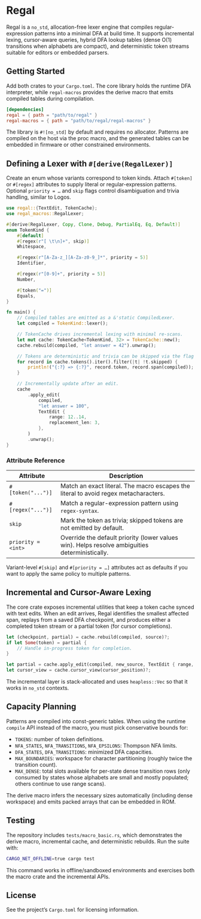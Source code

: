 # Regal

Regal is a `no_std`, allocation-free lexer engine that compiles regular-expression patterns into a minimal DFA at build time. It supports incremental lexing, cursor-aware queries, hybrid DFA lookup tables (dense O(1) transitions when alphabets are compact), and deterministic token streams suitable for editors or embedded parsers.

## Getting Started

Add both crates to your `Cargo.toml`. The core library holds the runtime DFA interpreter, while `regal-macros` provides the derive macro that emits compiled tables during compilation.

```toml
[dependencies]
regal = { path = "path/to/regal" }
regal-macros = { path = "path/to/regal/regal-macros" }
```

The library is `#![no_std]` by default and requires no allocator. Patterns are compiled on the host via the proc macro, and the generated tables can be embedded in firmware or other constrained environments.

## Defining a Lexer with `#[derive(RegalLexer)]`

Create an enum whose variants correspond to token kinds. Attach `#[token]` or `#[regex]` attributes to supply literal or regular-expression patterns. Optional `priority = …` and `skip` flags control disambiguation and trivia handling, similar to Logos.

```rust
use regal::{TextEdit, TokenCache};
use regal_macros::RegalLexer;

#[derive(RegalLexer, Copy, Clone, Debug, PartialEq, Eq, Default)]
enum TokenKind {
    #[default]
    #[regex(r"[ \t\n]+", skip)]
    Whitespace,

    #[regex(r"[A-Za-z_][A-Za-z0-9_]*", priority = 5)]
    Identifier,

    #[regex(r"[0-9]+", priority = 5)]
    Number,

    #[token("=")]
    Equals,
}

fn main() {
    // Compiled tables are emitted as a &'static CompiledLexer.
    let compiled = TokenKind::lexer();

    // TokenCache drives incremental lexing with minimal re-scans.
    let mut cache: TokenCache<TokenKind, 32> = TokenCache::new();
    cache.rebuild(compiled, "let answer = 42").unwrap();

    // Tokens are deterministic and trivia can be skipped via the flag above.
    for record in cache.tokens().iter().filter(|t| !t.skipped) {
        println!("{:?} => {:?}", record.token, record.span(compiled));
    }

    // Incrementally update after an edit.
    cache
        .apply_edit(
            compiled,
            "let answer = 100",
            TextEdit {
                range: 12..14,
                replacement_len: 3,
            },
        )
        .unwrap();
}
```

### Attribute Reference

| Attribute            | Description                                                                                  |
| -------------------- | -------------------------------------------------------------------------------------------- |
| `#[token("...")]`    | Match an exact literal. The macro escapes the literal to avoid regex metacharacters.        |
| `#[regex("...")]`    | Match a regular-expression pattern using `regex-syntax`.                                     |
| `skip`               | Mark the token as trivia; skipped tokens are not emitted by default.                         |
| `priority = <int>`   | Override the default priority (lower values win). Helps resolve ambiguities deterministically. |

Variant-level `#[skip]` and `#[priority = …]` attributes act as defaults if you want to apply the same policy to multiple patterns.

## Incremental and Cursor-Aware Lexing

The core crate exposes incremental utilities that keep a token cache synced with text edits. When an edit arrives, Regal identifies the smallest affected span, replays from a saved DFA checkpoint, and produces either a completed token stream or a partial token (for cursor completions).

```rust
let (checkpoint, partial) = cache.rebuild(compiled, source)?;
if let Some(token) = partial {
    // Handle in-progress token for completion.
}

let partial = cache.apply_edit(compiled, new_source, TextEdit { range, replacement_len })?;
let cursor_view = cache.cursor_view(cursor_position)?;
```

The incremental layer is stack-allocated and uses `heapless::Vec` so that it works in `no_std` contexts.

## Capacity Planning

Patterns are compiled into const-generic tables. When using the runtime `compile` API instead of the macro, you must pick conservative bounds for:

- `TOKENS`: number of token definitions.
- `NFA_STATES`, `NFA_TRANSITIONS`, `NFA_EPSILONS`: Thompson NFA limits.
- `DFA_STATES`, `DFA_TRANSITIONS`: minimized DFA capacities.
- `MAX_BOUNDARIES`: workspace for character partitioning (roughly twice the transition count).
- `MAX_DENSE`: total slots available for per-state dense transition rows (only consumed by states whose alphabets are small and mostly populated; others continue to use range scans).

The derive macro infers the necessary sizes automatically (including dense workspace) and emits packed arrays that can be embedded in ROM.

## Testing

The repository includes `tests/macro_basic.rs`, which demonstrates the derive macro, incremental cache, and deterministic rebuilds. Run the suite with:

```bash
CARGO_NET_OFFLINE=true cargo test
```

This command works in offline/sandboxed environments and exercises both the macro crate and the incremental APIs.

## License

See the project’s `Cargo.toml` for licensing information.
